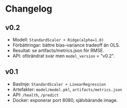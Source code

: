 # Changelog

## v0.2
- Modell: `StandardScaler + Ridge(alpha=1.0)`
- Förbättringar: bättre bias–variance tradeoff än OLS.
- Resultat: se artifacts/metrics.json för RMSE.
- API: oförändrat svar men `model_version` = "v0.2".

## v0.1
- Baslinje: `StandardScaler + LinearRegression`
- Artefakter: `model/model.pkl`, `artifacts/metrics.json`
- API: `/health`, `/predict`
- Docker: exponerar port 8080, självbärande image.
